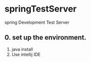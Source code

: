 # springTestServer
spring Development Test Server


## 0. set up the environment. 
 1. java install
 2. Use intellij IDE 
